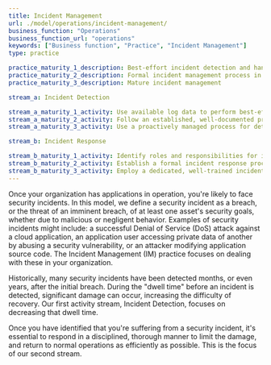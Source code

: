 ```yaml
---
title: Incident Management
url: ./model/operations/incident-management/
business_function: "Operations"
business_function_url: "operations"
keywords: ["Business function", "Practice", "Incident Management"]
type: practice

practice_maturity_1_description: Best-effort incident detection and handling
practice_maturity_2_description: Formal incident management process in place
practice_maturity_3_description: Mature incident management

stream_a: Incident Detection

stream_a_maturity_1_activity: Use available log data to perform best-effort detection of possible security incidents.
stream_a_maturity_2_activity: Follow an established, well-documented process for incident detection, with emphasis on automated log evaluation.
stream_a_maturity_3_activity: Use a proactively managed process for detection of incidents.

stream_b: Incident Response

stream_b_maturity_1_activity: Identify roles and responsibilities for incident response.
stream_b_maturity_2_activity: Establish a formal incident response process and ensure staff are properly trained in performing their roles.
stream_b_maturity_3_activity: Employ a dedicated, well-trained incident response team.
---
```


Once your organization has applications in operation, you're likely to face security incidents. In this model, we define a security incident as a breach, or the threat of an imminent breach, of at least one asset's security goals, whether due to malicious or negligent behavior. Examples of security incidents might include: a successful Denial of Service (DoS) attack against a cloud application, an application user accessing private data of another by abusing a security vulnerability, or an attacker modifying application source code. The Incident Management (IM) practice focuses on dealing with these in your organization.

Historically, many security incidents have been detected months, or even years, after the initial breach. During the "dwell time" before an incident is detected, significant damage can occur, increasing the difficulty of recovery. Our first activity stream, Incident Detection, focuses on decreasing that dwell time.

Once you have identified that you're suffering from a security incident, it's essential to respond in a disciplined, thorough manner to limit the damage, and return to normal operations as efficiently as possible. This is the focus of our second stream.

